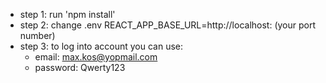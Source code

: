 - step 1: run 'npm install'
- step 2: change .env REACT_APP_BASE_URL=http://localhost: (your port number)
- step 3: to log into account you can use:
  - email: max.kos@yopmail.com
  - password: Qwerty123